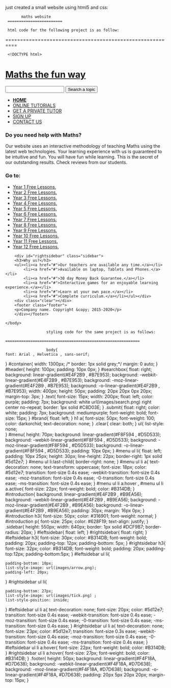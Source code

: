 just created a small website using html5 and css:

           maths website
     ========================
     
     html code for the following project is as follow:
==========================================================
     
     <!DOCTYPE html>
<html>
<head>
    <meta charset="utf-8">
    <title>
    Maths Website
    </title>
    <meta name="viewport" content="width=device-width , initial-scale=1.0 , user-scalable=yes">
    <link rel="stylesheet" href="styling.css">
    </head>
    <body>
    <div id="container">
        <div id="header">
        <h1><div id="brand"><a href="#">Maths the fun way</a></div></h1>
            <div id="searchbox">
            <form method="get">
                <input type="text" class="text">
                <input type="submit" value="Search a topic" class="submit">
                </form>
            </div>
            <div class="clear"></div>
        </div>
        <div id="menu">
        <ul>
            <li><a href="#" class="active"><b>HOME</b></a></li>
            <li><a href="#">ONLINE TUTORIALS</a></li>
            <li><a href="#">GET A PRIVATE TUTOR</a></li>
            <li><a href="#">SIGN UP</a></li>
            <li><a href="#">CONTACT US</a></li>
            </ul>
        </div>
        <div id="introduction">
        <h3>Do you need help with Maths?</h3>
        <p>Our website uses an interactive methodology of teaching Maths using the latest web technologies. Your learning experience with us is guaranteed to be intuitive and fun. You will have fun while learning. This is the secret of our outstanding results. Check reviews from our students.</p>
        </div>
        <div id="leftsidebar" class="sidebar">
        <h3>Go to:</h3>
        <ul>
            <li><a href="#">Year 1 Free Lessons.</a></li>
            <li><a href="#">Year 2 Free Lessons.</a></li>
            <li><a href="#">Year 3 Free Lessons.</a></li>
            <li><a href="#">Year 4 Free Lessons.</a></li>
            <li><a href="#">Year 5 Free Lessons.</a></li>
            <li><a href="#">Year 6 Free Lessons.</a></li>
            <li><a href="#">Year 7 Free Lessons.</a></li>
            <li><a href="#">Year 8 Free Lessons.</a></li>
            <li><a href="#">Year 9 Free Lessons.</a></li>
            <li><a href="#">Year 10 Free Lessons.</a></li>
            <li><a href="#">Year 11 Free Lessons.</a></li>
            <li><a href="#">Year 12 Free Lessons.</a></li></ul></div>
        
        <div id="rightsidebar" class="sidebar">
        <h3>Why us?</h3>
        <ul><li><a href="#">Our teachers are available any time.</a></li>
            <li><a href="#">Available on laptop, Tablets and Phones.</a></li>
            <li><a href="#">30 day Money Back Guarantee.</a></li>
            <li><a href="#">Interactive games for an enjoyable learning experience.</a></li>
            <li><a href="#">Learn at your own pace.</a></li>
            <li><a href="#">Complete curriculum.</a></li></ul></div>
        <div class="clear"></div>
        <footer class="footer">
        <p>Company name. Copyright &copy; 2015-2020</p>
        </div></footer>
        
    </body>
</html>



                      styling code for the same project is as follows:
                ===========================================================
                      
                      body{
    font: Arial , Helvetica , sans-serif;
}
#container{
    width: 1300px;
/*    border: 1px solid grey;*/
    margin: 0 auto;
}
#header{
    height: 100px;
    padding: 10px 0px;
}
#searchbox{
    float: right;
    background: linear-gradient(#E4F2B9 , #B7E953);
    background: -webkit-linear-gradient(#E4F2B9 , #B7E953);
    background: -moz-linear-gradient(#E4F2B9 , #B7E953);
    background: -o-linear-gradient(#E4F2B9 , #B7E953);
    width: 400px;
    height: 50px;
    padding: 20px 20px 0px 20px;
    margin-top: 3px;
}
.text{
    font-size: 15px;
    width: 200px;
    float: left;
    color: purple;
    padding: 7px;
    background: white url(images/search.png) right center no-repeat;
    border: 1px solid #C8D03E;
}
.submit{
    float: right;
    color: white;
    padding: 7px;
    background: mediumpurple;
    font-weight: bold;
    font-size: 15px;
}
#brand{
    float: left;
}
h1 a{
    font-size: 50px;
    font-weight: 100;
    color: darkorchid;
    text-decoration: none;
}
.clear{
    clear: both;
}
ul{
    list-style: none;   
}
#menu{
    height: 70px;
    background: linear-gradient(#F8F594 , #D5D533);
    background: -webkit-linear-gradient(#F8F594 , #D5D533);
    background: -moz-linear-gradient(#F8F594 , #D5D533);
    background: -o-linear-gradient(#F8F594 , #D5D533);
    padding: 10px 0px;
}
#menu ul li{
    float: left;
    padding: 10px 25px;
    height: 30px;
    line-height: 22px;
    border-right: 1px solid #5d12e7; 
}
#menu ul li:last-child{
    border-right: none;
}
#menu ul li a{
    text-decoration: none;
    text-transform: uppercase;
    font-size: 18px;
    color: #5d12e7;
    transition: font-size 0.4s ease;
    -webkit-transition: font-size 0.4s ease;
    -moz-transition: font-size 0.4s ease;
    -0-transition: font-size 0.4s ease;
    -ms-transition: font-size 0.4s ease;
}
#menu ul li a:hover , #menu ul li a.active{
    font-size: 22px;
    font-weight: bold;
    color: #B314DB;
}
#introduction{
    background: linear-gradient(#E4F2B9 , #B9EA56);
    background: -webkit-linear-gradient(#E4F2B9 , #B9EA56);
    background: -moz-linear-gradient(#E4F2B9 , #B9EA56);
    background: -o-linear-gradient(#E4F2B9 , #B9EA56);
    padding: 30px;
    margin: 16px 0px;
}
#introduction h3{
    font-size: 50px;
    color: #316901;
    font-weight: normal;
}
#introduction p{
    font-size: 25px;
    color: #628F19;
    text-align: justify;
}
.sidebar{
    height: 550px;
    width: 640px;
    border: 1px solid #DCF9B7;
    border-radius: 20px;
}
#leftsidebar{
    float: left;
}
#rightsidebar{
    float: right;
}
#leftsidebar h3{
    font-size: 30px;
    color: #B314DB;
    font-weight: bold;
    padding: 20px;
    padding-top: 12px;
    padding-bottom: 5px;
}
#rightsidebar h3{
    font-size: 32px;
    color: #B314DB;
    font-weight: bold;
    padding: 20px;
    padding-top:12px;
    padding-bottom:5px; 
}
#leftsidebar ul li{
    
    padding-bottom: 10px;
    list-style-image: url(images/arrow.png);
    padding-left: 20px;
}
#rightsidebar ul li{
    
    padding-bottom: 27px;
    list-style-image: url(images/tick.png) ;
    list-style-position: inside;
}
#leftsidebar ul li a{
    text-decoration: none;
    font-size: 20px;
    color: #5d12e7;
    transition: font-size 0.4s ease;
    -webkit-transition: font-size 0.4s ease;
    -moz-transition: font-size 0.4s ease;
    -0-transition: font-size 0.4s ease;
    -ms-transition: font-size 0.4s ease;
}
#rightsidebar ul li a{
    text-decoration: none;
    font-size: 23px;
    color: #5d12e7;
    transition: font-size 0.3s ease;
    -webkit-transition: font-size 0.4s ease;
    -moz-transition: font-size 0.4s ease;
    -0-transition: font-size 0.4s ease;
    -ms-transition: font-size 0.4s ease;
}
#leftsidebar ul li a:hover{
    font-size: 22px;
    font-weight: bold;
    color: #B314DB;
}
#rightsidebar ul li a:hover{
    font-size: 27px;
    font-weight: bold;
    color: #B314DB;
}
.footer{
    height: 50px;
    background: linear-gradient(#F4F18A, #D7D638);
    background: -webkit-linear-gradient(#F4F18A, #D7D638);
    background: -moz-linear-gradient(#F4F18A, #D7D638);
    background: -o-linear-gradient(#F4F18A, #D7D638);
    padding: 20px 5px 20px 20px;
    margin-top: 15px;
}